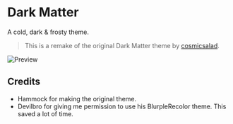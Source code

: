# Dark Matter
A cold, dark & frosty theme.
> This is a remake of the original Dark Matter theme by [cosmicsalad](http://github.com/cosmicsalad/).

![Preview](https://i.imgur.com/xSG96qa.png)

## Credits
* Hammock for making the original theme.
* Devilbro for giving me permission to use his BlurpleRecolor theme. This saved a lot of time.
